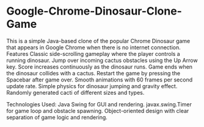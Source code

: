 # Google-Chrome-Dinosaur-Clone-Game
This is a simple Java-based clone of the popular Chrome Dinosaur game that appears in Google Chrome when there is no internet connection.
Features
Classic side-scrolling gameplay where the player controls a running dinosaur.
Jump over incoming cactus obstacles using the Up Arrow key.
Score increases continuously as the dinosaur runs.
Game ends when the dinosaur collides with a cactus.
Restart the game by pressing the Spacebar after game over.
Smooth animations with 60 frames per second update rate.
Simple physics for dinosaur jumping and gravity effect.
Randomly generated cacti of different sizes and types.

Technologies Used:
Java Swing for GUI and rendering.
javax.swing.Timer for game loop and obstacle spawning.
Object-oriented design with clear separation of game logic and rendering.
